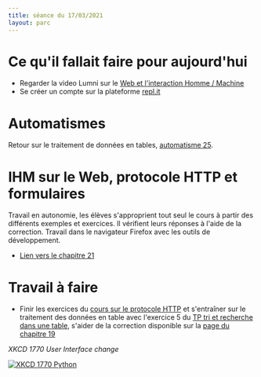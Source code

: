 ```yaml
---
title: séance du 17/03/2021
layout: parc
---
```



# Ce qu'il fallait faire pour aujourd'hui

* Regarder la video Lumni sur  le [Web et l'interaction Homme / Machine](https://www.lumni.fr/video/notions-de-web-et-d-interface-homme-machine#containerType=folder&containerSlug=revisions-bac-numerique-et-sciences-informatiques-1) 
* Se créer un compte sur la plateforme [repl.it](https://repl.it/)

# Automatismes

Retour sur le traitement de données en tables, [automatisme 25](../automatismes.md).
 
# IHM sur le Web, protocole HTTP et formulaires

Travail en autonomie, les élèves s'approprient tout seul le cours à partir des différents exemples et exercices. Il vérifient leurs réponses à l'aide de la correction. Travail dans le navigateur Firefox avec les outils de développement.

* [Lien vers le chapitre 21](../chapitre21.md)


# Travail à faire

* Finir les exercices du [cours sur le protocole HTTP](chapitre21/http-git.md) et s'entraîner sur le traitement des données en table avec l'exercice 5 du [TP tri et recherche dans une table](chapitre19/TP-Recherche-Tri/tp-recherche-tri-source.md), s'aider de la correction disponible sur la [page du chapitre 19](../chapitre19.md)


_XKCD 1770 User Interface change_

[![XKCD 1770 Python](https://imgs.xkcd.com/comics/ui_change.png)](https://www.explainxkcd.com/wiki/index.php/1770:_UI_Change)

